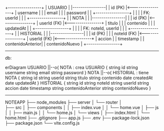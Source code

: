   +-----------------+
  |     USUARIO     |
  |-----------------|
  | id (PK)         |<----------------+
  | username        |                 |
  | email           |                 |
  | password        |                 |
  +-----------------+                 |
          |                           |
          | FK: userId                |
          |                           |
  +-----------------+                 |
  |      NOTA       |                 |
  |-----------------|                 |
  | id (PK)         |<----------------+
  | userId (FK)     |<----------------+
  | titulo          |                 |
  | contenido       |                 |
  | updatedAt       |                 |
  +-----------------+                 |
          |                           |
          | FK: noteId, userId        |
          |                           |
  +-----------------+                 |
  |    HISTORIAL    |                 |
  |-----------------|                 |
  | id (PK)         |                 |
  | noteId (FK)     |<----------------+
  | userId (FK)     |<----------------*
  | accion          |
  | timestamp       |
  | contenidoAnterior|
  | contenidoNuevo   |
  +-----------------+


--------------------------------------------------------------

db:

erDiagram
    USUARIO ||--o{ NOTA : crea
    USUARIO {
        string id
        string username
        string email
        string password
    }
    NOTA ||--o{ HISTORIAL : tiene
    NOTA {
        string id
        string userId
        string titulo
        string contenido
        date createdAt
        date updatedAt
    }
    HISTORIAL {
        string id
        string noteId
        string userId
        string accion
        date timestamp
        string contenidoAnterior
        string contenidoNuevo
    }

--------------------------------------------------------------


NOTEAPP
├── node_modules
├── server
│   └── router
│      
├── src
│   ├── components
│   │   ├── index.vue
│   │   └── home.vue
│   ├── js
│   │   ├── main.js
│   │   └── home.js
│   └── views
│       ├── index.html
│       └── home.html
├── .gitignore
├── app.js
├── .env
├── package-lock.json
├── package.json
└── vite.config.js 